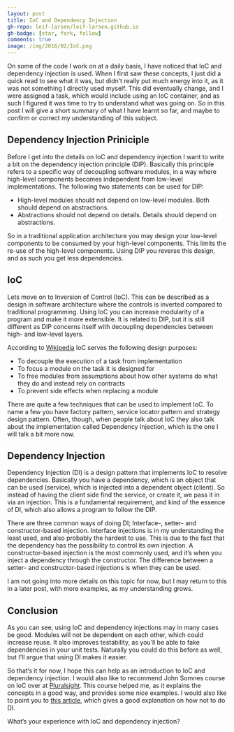 ```yaml
---
layout: post
title: IoC and Dependency Injection
gh-repo: leif-larsen/leif-larsen.github.io
gh-badge: [star, fork, follow]
comments: true
image: /img/2016/02/IoC.png
---
```

    
    
On some of the code I work on at a daily basis, I have noticed that IoC and dependency injection is used. When I first saw these concepts, I just did a quick read to see what it was, but didn’t really put much energy into it, as it was not something I directly used myself. This did eventually change, and I were assigned a task, which would include using an IoC container, and as such I figured it was time to try to understand what was going on. So in this post I will give a short summary of what I have learnt so far, and maybe to confirm or correct my understanding of this subject.


## Dependency Injection Priniciple

Before I get into the details on IoC and dependency injection I want to write a bit on the dependency injection principle (DIP). Basically this principle refers to a specific way of decoupling software modules, in a way where high-level components becomes independent from low-level implementations. The following two statements can be used for DIP:

- High-level modules should not depend on low-level modules. Both should depend on abstractions.
- Abstractions should not depend on details. Details should depend on abstractions.

So in a traditional application architecture you may design your low-level components to be consumed by your high-level components. This limits the re-use of the high-level components. Using DIP you reverse this design, and as such you get less dependencies.


## IoC

Lets move on to Inversion of Control (IoC). This can be described as a design in software architecture where the controls is inverted compared to traditional programming. Using IoC you can increase modularity of a program and make it more extensible. It is related to DIP, but it is still different as DIP concerns itself with decoupling dependencies between high- and low-level layers.

According to [Wikipedia](https://en.wikipedia.org/wiki/Inversion_of_control) IoC serves the following design purposes:

- To decouple the execution of a task from implementation
- To focus a module on the task it is designed for
- To free modules from assumptions about how other systems do what they do and instead rely on contracts
- To prevent side effects when replacing a module

There are quite a few techniques that can be used to implement IoC. To name a few you have factory pattern, service locator pattern and strategy design pattern. Often, though, when people talk about IoC they also talk about the implementation called Dependency Injection, which is the one I will talk a bit more now.


## Dependency Injection

Dependency Injection (DI) is a design pattern that implements IoC to resolve dependencies. Basically you have a dependency, which is an object that can be used (service), which is injected into a dependent object (client). So instead of having the client side find the service, or create it, we pass it in via an injection. This is a fundamental requirement, and kind of the essence of DI, which also allows a program to follow the DIP.

There are three common ways of doing DI; Interface-, setter- and constructor-based injection. Interface injections is in my understanding the least used, and also probably the hardest to use. This is due to the fact that the dependency has the possibility to control its own injection. A constructor-based injection is the most commonly used, and it’s when you inject a dependency through the constructor. The difference between a setter- and constructor-based injections is when they can be used.

I am not going into more details on this topic for now, but I may return to this in a later post, with more examples, as my understanding grows.


## Conclusion

As you can see, using IoC and dependency injections may in many cases be good. Modules will not be dependent on each other, which could increase reuse. It also improves testability, as you’ll be able to fake dependencies in your unit tests. Naturally you could do this before as well, but I’ll argue that using DI makes it easier.

So that’s it for now, I hope this can help as an introduction to IoC and dependency injection. I would also like to recommend John Somnes course on IoC over at [Pluralsight](https://app.pluralsight.com/library/courses/inversion-of-control/table-of-contents). This course helped me, as it explains the concepts in a good way, and provides some nice examples. I would also like to point you to [this article](http://www.devtrends.co.uk/blog/how-not-to-do-dependency-injection-the-static-or-singleton-container), which gives a good explanation on how not to do DI.

What’s your experience with IoC and dependency injection?


